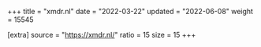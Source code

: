 +++
title = "xmdr.nl"
date = "2022-03-22"
updated = "2022-06-08"
weight = 15545

[extra]
source = "https://xmdr.nl/"
ratio = 15
size = 15
+++
